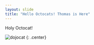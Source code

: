 ```yaml
---
layout: slide
title: "Hello Octocats! Thomas is Here"
---
```


Holy Octocat!

![dojocat](https://octodex.github.com/images/dojocat.jpg)
{: .center}

